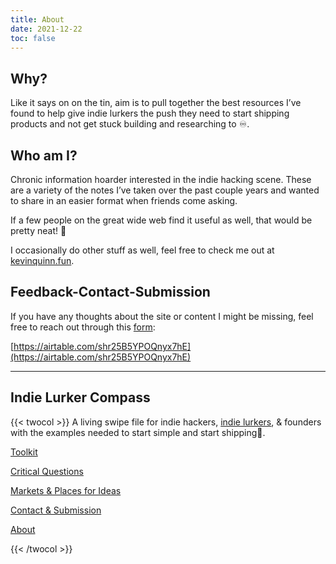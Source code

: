 ```yaml
---
title: About
date: 2021-12-22
toc: false
---
```


## Why?

Like it says on on the tin, aim is to pull together the best resources I’ve found to help give indie lurkers the push they need to start shipping products and not get stuck building and researching to ♾️.

## Who am I?

Chronic information hoarder interested in the indie hacking scene. These are a variety of the notes I’ve taken over the past couple years and wanted to share in an easier format when friends come asking. 

If a few people on the great wide web find it useful as well, that would be pretty neat! 🥳

I occasionally do other stuff as well, feel free to check me out at [kevinquinn.fun](https://kevinquinn.fun?ref=IndieLurkerCompass).

## Feedback-Contact-Submission

If you have any thoughts about the site or content I might be missing, feel free to reach out through this [form](https://airtable.com/shr25B5YPOQnyx7hE):

[https://airtable.com/shr25B5YPOQnyx7hE](https://airtable.com/shr25B5YPOQnyx7hE)

---

## Indie Lurker Compass

{{< twocol >}}
A living swipe file for indie hackers, [indie lurkers](https://www.indiehackers.com/@lynnetye/how-i-went-from-indie-lurker-to-indie-hacker-d1042ffa5f), & founders with the examples needed to start simple and start shipping🚢.

<!-- col -->

[Toolkit](/ilc/toolkit/)

[Critical Questions](/ilc/critical-questions/)

[Markets & Places for Ideas](/ilc/markets/)

[Contact & Submission](/ilc/contact/)

[About](/ilc/about/)

{{< /twocol >}}
